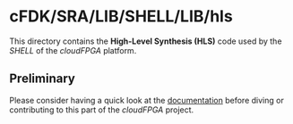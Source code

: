 #  cFDK/SRA/LIB/SHELL/LIB/hls

This directory contains the **High-Level Synthesis (HLS)** code used by the *SHELL* of the *cloudFPGA* platform. 

## Preliminary
Please consider having a quick look at the [documentation](../../../../../DOC) before diving or contributing to this part of the *cloudFPGA* project.


